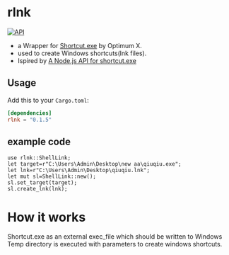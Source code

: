 # rlnk
[![API](https://docs.rs/rlnk/badge.svg)](https://docs.rs/rand)
- a Wrapper for  [Shortcut.exe](https://api.256file.com/shortcut.exe/en-download-62728.html) by Optimum X.
- used to create Windows shortcuts(lnk files).
- Ispired by [A Node.js API for shortcut.exe](https://github.com/j201/windows-shortcuts)
## Usage

Add this to your `Cargo.toml`:
```toml
[dependencies]
rlnk = "0.1.5"
```
## example code
```
use rlnk::ShellLink;
let target=r"C:\Users\Admin\Desktop\new aa\qiuqiu.exe";
let lnk=r"C:\Users\Admin\Desktop\qiuqiu.lnk";
let mut sl=ShellLink::new();
sl.set_target(target);
sl.create_lnk(lnk); 
```

# How it works
Shortcut.exe as an external exec_file which should be written to Windows Temp
directory is executed with parameters to create windows shortcuts.

